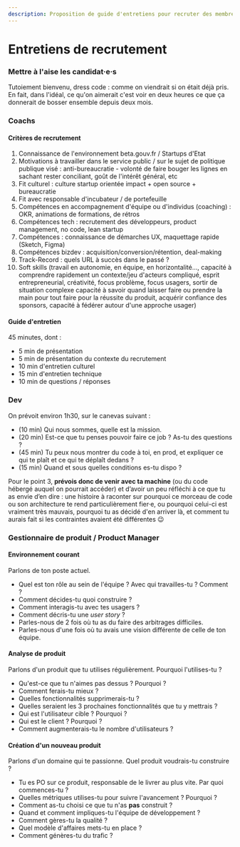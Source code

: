 ```yaml
---
description: Proposition de guide d'entretiens pour recruter des membres dans son équipe.
---
```


# Entretiens de recrutement

### **Mettre à l'aise les candidat·e·s**

Tutoiement bienvenu, dress code : comme on viendrait si on était déjà pris. En fait, dans l'idéal, ce qu'on aimerait c'est voir en deux heures ce que ça donnerait de bosser ensemble depuis deux mois.

### Coachs

#### Critères de recrutement

1. Connaissance de l'environnement beta.gouv.fr / Startups d'Etat
2. Motivations à travailler dans le service public / sur le sujet de politique publique visé : anti-bureaucratie - volonté de faire bouger les lignes en sachant rester conciliant, goût de l'intérêt général, etc
3. Fit culturel : culture startup orientée impact + open source + bureaucratie
4. Fit avec responsable d'incubateur / de portefeuille
5. Compétences en accompagnement d'équipe ou d'individus \(coaching\) : OKR, animations de formations, de rétros 
6. Compétences tech : recrutement des développeurs, product management, no code, lean startup
7. Compétences  : connaissance de démarches UX, maquettage rapide \(Sketch, Figma\)
8. Compétences bizdev : acquisition/conversion/rétention, deal-making
9. Track-Record : quels URL à succès dans le passé ?
10. Soft skills \(travail en autonomie, en équipe, en horizontalité..., capacité à comprendre rapidement un contexte/jeu d'acteurs compliqué, esprit entrepreneurial, créativité, focus problème, focus usagers, sortir de situation complexe capacité à savoir quand laisser faire ou prendre la main pour tout faire pour la réussite du produit, acquérir confiance des sponsors, capacité à fédérer autour d'une approche usager\)

#### Guide d'entretien 

45 minutes, dont : 

* 5 min de présentation
* 5 min de présentation du contexte du recrutement
* 10 min d'entretien culturel
* 15 min d'entretien technique
* 10 min de questions / réponses

### Dev

On prévoit environ 1h30, sur le canevas suivant :

* \(10 min\) Qui nous sommes, quelle est la mission.
* \(20 min\) Est-ce que tu penses pouvoir faire ce job ? As-tu des questions ?
* \(45 min\) Tu peux nous montrer du code à toi, en prod, et expliquer ce qui te plaît et ce qui te déplaît dedans ?
* \(15 min\) Quand et sous quelles conditions es-tu dispo ?

Pour le point 3, **prévois donc de venir avec ta machine** \(ou du code hébergé auquel on pourrait accéder\) et d’avoir un peu réfléchi à ce que tu as envie d’en dire : une histoire à raconter sur pourquoi ce morceau de code ou son architecture te rend particulièrement fier·e, ou pourquoi celui-ci est vraiment très mauvais, pourquoi tu as décidé d'en arriver là, et comment tu aurais fait si les contraintes avaient été différentes :wink:

### Gestionnaire de produit / Product Manager

#### Environnement courant

Parlons de ton poste actuel.

* Quel est ton rôle au sein de l'équipe ? Avec qui travailles-tu ? Comment ?
* Comment décides-tu quoi construire ?
* Comment interagis-tu avec tes usagers ?
* Comment décris-tu une _user story_ ?
* Parles-nous de 2 fois où tu as du faire des arbitrages difficiles.
* Parles-nous d'une fois où tu avais une vision différente de celle de ton équipe.

#### Analyse de produit

Parlons d'un produit que tu utilises régulièrement. Pourquoi l'utilises-tu ?

* Qu'est-ce que tu n'aimes pas dessus ? Pourquoi ?
* Comment ferais-tu mieux ?
* Quelles fonctionnalités supprimerais-tu ?
* Quelles seraient les 3 prochaines fonctionnalités que tu y mettrais ?
* Qui est l'utilisateur cible ? Pourquoi ?
* Qui est le client ? Pourquoi ?
* Comment augmenterais-tu le nombre d'utilisateurs ?

#### Création d'un nouveau produit

Parlons d'un domaine qui te passionne. Quel produit voudrais-tu construire ?

* Tu es PO sur ce produit, responsable de le livrer au plus vite. Par quoi commences-tu ?
* Quelles métriques utilises-tu pour suivre l'avancement ? Pourquoi ?
* Comment as-tu choisi ce que tu n'as **pas** construit ?
* Quand et comment impliques-tu l'équipe de développement ?
* Comment gères-tu la qualité ?
* Quel modèle d'affaires mets-tu en place ?
* Comment génères-tu du trafic ?

